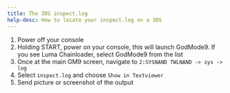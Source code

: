 ```yaml
---
title: The 3DS inspect.log
help-desc: How to locate your inspect.log on a 3DS
---
```


1. Power off your console
2. Holding START, power on your console, this will launch GodMode9. If you see Luma Chainloader, select GodMode9 from the list
3. Once at the main GM9 screen, navigate to `2:SYSNAND TWLNAND -> sys -> log`
4. Select `inspect.log` and choose `Show in Textviewer`
5. Send picture or screenshot of the output